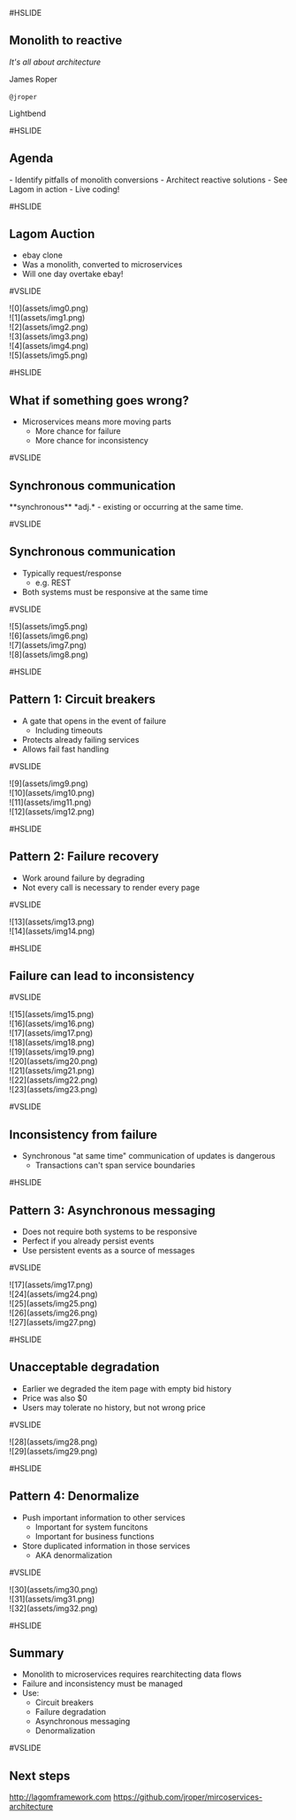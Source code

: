 #HSLIDE

## Monolith to reactive

*It's all about architecture*

James Roper

`@jroper`

Lightbend

#HSLIDE

## Agenda

<div class="image-fragments">
- Identify pitfalls of monolith conversions     <!-- .element: class="fragment" -->
- Architect reactive solutions                  <!-- .element: class="fragment" -->
- See Lagom in action                           <!-- .element: class="fragment" -->
- Live coding!                                  <!-- .element: class="fragment" -->
</div>

#HSLIDE

## Lagom Auction

- ebay clone                                    <!-- .element: class="fragment" -->
- Was a monolith, converted to microservices    <!-- .element: class="fragment" -->
- Will one day overtake ebay!                   <!-- .element: class="fragment" -->

#VSLIDE

<div class="image-fragments">
    <div>
![0](assets/img0.png)
    </div>
    <div class="fragment">
![1](assets/img1.png)
    </div>
    <div class="fragment">
![2](assets/img2.png)
    </div>
    <div class="fragment">
![3](assets/img3.png)
    </div>
    <div class="fragment">
![4](assets/img4.png)
    </div>
    <div class="fragment">
![5](assets/img5.png)
    </div>
</div>

#HSLIDE

## What if something goes wrong?

- Microservices means more moving parts     <!-- .element: class="fragment" -->
    - More chance for failure               <!-- .element: class="fragment" -->
    - More chance for inconsistency         <!-- .element: class="fragment" -->

#VSLIDE

## Synchronous communication

<span class="fragment">
**synchronous** *adj.* - existing or occurring at the same time.
</span>

#VSLIDE

## Synchronous communication

- Typically request/response                        <!-- .element: class="fragment" -->
    - e.g. REST                                     <!-- .element: class="fragment" -->
- Both systems must be responsive at the same time  <!-- .element: class="fragment" -->

#VSLIDE

<div class="image-fragments">
    <div>
![5](assets/img5.png)
    </div>
    <div class="fragment">
![6](assets/img6.png)
    </div>
    <div class="fragment">
![7](assets/img7.png)
    </div>
    <div class="fragment">
![8](assets/img8.png)
    </div>
</div>

#HSLIDE

## Pattern 1: Circuit breakers

- A gate that opens in the event of failure     <!-- .element: class="fragment" -->
    - Including timeouts                        <!-- .element: class="fragment" -->
- Protects already failing services             <!-- .element: class="fragment" -->
- Allows fail fast handling                     <!-- .element: class="fragment" -->

#VSLIDE

<div class="image-fragments">
    <div>
![9](assets/img9.png)
    </div>
    <div class="fragment">
![10](assets/img10.png)
    </div>
    <div class="fragment">
![11](assets/img11.png)
    </div>
    <div class="fragment">
![12](assets/img12.png)
    </div>
</div>

#HSLIDE

## Pattern 2: Failure recovery

- Work around failure by degrading                  <!-- .element: class="fragment" -->
- Not every call is necessary to render every page  <!-- .element: class="fragment" -->

#VSLIDE

<div class="image-fragments">
    <div>
![13](assets/img13.png)
    </div>
    <div class="fragment">
![14](assets/img14.png)
    </div>
</div>

#HSLIDE

## Failure can lead to inconsistency

#VSLIDE

<div class="image-fragments">
    <div>
![15](assets/img15.png)
    </div>
    <div class="fragment">
![16](assets/img16.png)
    </div>
    <div class="fragment">
![17](assets/img17.png)
    </div>
    <div class="fragment">
![18](assets/img18.png)
    </div>
    <div class="fragment">
![19](assets/img19.png)
    </div>
    <div class="fragment">
![20](assets/img20.png)
    </div>
    <div class="fragment">
![21](assets/img21.png)
    </div>
    <div class="fragment">
![22](assets/img22.png)
    </div>
    <div class="fragment">
![23](assets/img23.png)
    </div>
</div>

#VSLIDE

## Inconsistency from failure

- Synchronous "at same time" communication of updates is dangerous  <!-- .element: class="fragment" -->
    - Transactions can't span service boundaries                    <!-- .element: class="fragment" -->

#HSLIDE

## Pattern 3: Asynchronous messaging

- Does not require both systems to be responsive    <!-- .element: class="fragment" -->
- Perfect if you already persist events             <!-- .element: class="fragment" -->
- Use persistent events as a source of messages     <!-- .element: class="fragment" -->

#VSLIDE

<div class="image-fragments">
    <div>
![17](assets/img17.png)
    </div>
    <div class="fragment">
![24](assets/img24.png)
    </div>
    <div class="fragment">
![25](assets/img25.png)
    </div>
    <div class="fragment">
![26](assets/img26.png)
    </div>
    <div class="fragment">
![27](assets/img27.png)
    </div>
</div>

#HSLIDE

## Unacceptable degradation

- Earlier we degraded the item page with empty bid history  <!-- .element: class="fragment" -->
- Price was also $0                                         <!-- .element: class="fragment" -->
- Users may tolerate no history, but not wrong price        <!-- .element: class="fragment" -->

#VSLIDE

<div class="image-fragments">
    <div>
![28](assets/img28.png)
    </div>
    <div class="fragment">
![29](assets/img29.png)
    </div>
</div>

#HSLIDE

## Pattern 4: Denormalize

- Push important information to other services      <!-- .element: class="fragment" -->
    - Important for system funcitons                <!-- .element: class="fragment" -->
    - Important for business functions              <!-- .element: class="fragment" -->
- Store duplicated information in those services    <!-- .element: class="fragment" -->
    - AKA denormalization                           <!-- .element: class="fragment" -->

#VSLIDE

<div class="image-fragments">
    <div>
![30](assets/img30.png)
    </div>
    <div class="fragment">
![31](assets/img31.png)
    </div>
    <div class="fragment">
![32](assets/img32.png)
    </div>
</div>

#HSLIDE

## Summary

- Monolith to microservices requires rearchitecting data flows  <!-- .element: class="fragment" -->
- Failure and inconsistency must be managed                     <!-- .element: class="fragment" -->
- Use:                                                          <!-- .element: class="fragment" -->
    - Circuit breakers                                          <!-- .element: class="fragment" -->
    - Failure degradation                                       <!-- .element: class="fragment" -->
    - Asynchronous messaging                                    <!-- .element: class="fragment" -->
    - Denormalization                                           <!-- .element: class="fragment" -->

#VSLIDE

## Next steps

http://lagomframework.com
https://github.com/jroper/mircoservices-architecture

